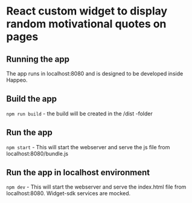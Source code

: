 # React custom widget to display random motivational quotes on pages


## Running the app

The app runs in localhost:8080 and is designed to be developed inside Happeo.

## Build the app

`npm run build` - the build will be created in the /dist -folder

## Run the app

`npm start` - This will start the webserver and serve the js file from localhost:8080/bundle.js

## Run the app in localhost environment

`npm dev` - This will start the webserver and serve the index.html file from localhost:8080. Widget-sdk services are mocked.
